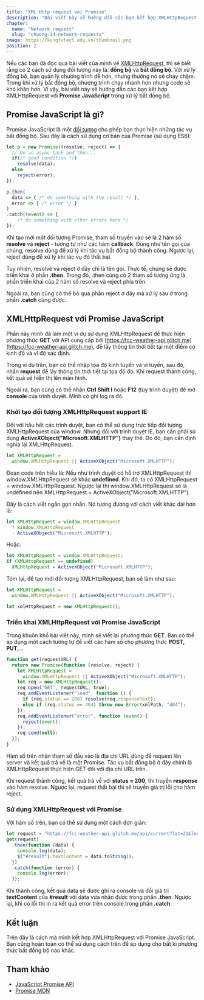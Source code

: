 ```yaml
---
title: "XML Http request với Promise"
description: "Bài viết này sẽ hướng dẫn các bạn kết hợp XMLHttpRequest với Promise JavaScript trong xử lý bất đồng bộ."
chapter:
  name: "Network request"
  slug: "chuong-14-network-requests"
image: https://kungfutech.edu.vn/thumbnail.png
position: 2
---
```


Nếu các bạn đã đọc qua bài viết của mình về [XMLHttpRequest](/bai-viet/javascript/network-requests), thì sẽ biết rằng có 2 cách sử dụng đối tượng này là: **đồng bộ** và **bất đồng bộ**. Với xử lý đồng bộ, bạn quản lý chương trình dễ hơn, nhưng thường nó sẽ chạy chậm. Trong khi xử lý bất đồng bộ, chương trình chạy nhanh hơn nhưng code sẽ khó khăn hơn. Vì vậy, bài viết này sẽ hướng dẫn các bạn kết hợp XMLHttpRequest với **Promise JavaScript** trong xử lý bất đồng bộ.

## Promise JavaScript là gì?

Promise JavaScript là một [đối tượng](/bai-viet/javascript/object-la-gi-object-trong-javascript) cho phép bạn thực hiện những tác vụ bất đồng bộ. Sau đây là cách sử dụng cơ bản của Promise (sử dụng ES6):

```js
let p = new Promise((resolve, reject) => {
  // Do an async task and then...
  if(/* good condition */)
    resolve(data);
  else
    reject(error);
});

p.then(
  data => { /* do something with the result */ },
  error => { /* error */ }
)
.catch((event) => {
    /* do something with other errors here */
});
```

Khi tạo mới một đối tượng Promise, tham số truyền vào sẽ là 2 hàm số **resolve** và **reject** - tương tự như các hàm **callback**. Đúng như tên gọi của chúng, resolve dùng để xử lý khi tác vụ bất đồng bộ thành công. Ngược lại, reject dùng để xử lý khi tác vụ đó thất bại.

Tuy nhiên, resolve và reject ở đây chỉ là tên gọi. Thực tế, chúng sẽ được triển khai ở phần **.then**. Trong đó, .then cũng có 2 tham số tương ứng là phần triển khai của 2 hàm số resolve và reject phía trên.

Ngoài ra, bạn cũng có thể bỏ qua phần reject ở đây mà xử lý sau ở trong phần **.catch** cũng được.

## XMLHttpRequest với Promise JavaScript

Phần này mình đã làm một ví dụ sử dụng XMLHttpRequest để thực hiện phương thức **GET** với API cung cấp bởi [https://fcc-weather-api.glitch.me](https://fcc-weather-api.glitch.me), để lấy thông tin thời tiết tại một điểm có kinh độ và vĩ độ xác định.

[](https://codepen.io/completejavascript/pen/vRxWdQ)

Trong ví dụ trên, bạn có thể nhập tọa độ kinh tuyến và vĩ tuyến, sau đó, nhấn **request** để lấy thông tin thời tiết tại tọa độ đó. Khi request thành công, kết quả sẽ hiển thị lên màn hình.

Ngoài ra, bạn cũng có thể nhấn **Ctrl Shift I** hoặc **F12** (tùy trình duyệt) để mở **console** của trình duyệt. Mình có ghi log ra đó.

### Khởi tạo đối tượng XMLHttpRequest support IE

Đối với hầu hết các trình duyệt, bạn có thể sử dụng trực tiếp đối tượng XMLHttpRequest của window. Nhưng đối với trình duyệt IE, bạn cần phải sử dụng **ActiveXObject("Microsoft.XMLHTTP")** thay thế. Do đó, bạn cần định nghĩa lại XMLHttpRequest.

```js
let XMLHttpRequest =
  window.XMLHttpRequest || ActiveXObject("Microsoft.XMLHTTP");
```

Đoạn code trên hiểu là: Nếu như trình duyệt có hỗ trợ XMLHttpRequest thì window.XMLHttpRequest sẽ khác **undefined**. Khi đó, ta có XMLHttpRequest = window.XMLHttpRequest. Ngược lại thì window.XMLHttpRequest sẽ là undefined nên XMLHttpRequest = ActiveXObject("Microsoft.XMLHTTP").

Đây là cách viết ngắn gọn nhấn. Nó tương đương với cách viết khác dài hơn là:

```js
let XMLHttpRequest = window.XMLHttpRequest
  ? window.XMLHttpRequest
  : ActiveXObject("Microsoft.XMLHTTP");
```

Hoặc:

```js
let XMLHttpRequest = window.XMLHttpRequest;
if (XMLHttpRequest == undefined)
  XMLHttpRequest = ActiveXObject("Microsoft.XMLHTTP");
```

Tóm lại, để tạo mới đối tượng XMLHttpRequest, bạn sẽ làm như sau:

```js
let XMLHttpRequest =
  window.XMLHttpRequest || ActiveXObject("Microsoft.XMLHTTP");

let xmlHttpRequest = new XMLHttpRequest();
```

### Triển khai XMLHttpRequest với Promise JavaScript

Trong khuôn khổ bài viết này, mình sẽ viết lại phương thức **GET**. Bạn có thể áp dụng một cách tương tự để viết các hàm số cho phương thức **POST, PUT**,...

```js
function get(requestURL) {
  return new Promise(function (resolve, reject) {
    let XMLHttpRequest =
      window.XMLHttpRequest || ActiveXObject("Microsoft.XMLHTTP");
    let req = new XMLHttpRequest();
    req.open("GET", requestURL, true);
    req.addEventListener("load", function () {
      if (req.status == 200) resolve(req.responseText);
      else if (req.status == 404) throw new Error(xmlPath, "404");
    });
    req.addEventListener("error", function (event) {
      reject(event);
    });
    req.send(null);
  });
}
```

Hàm số trên nhận tham số đầu vào là địa chỉ URL dùng để request lên server và kết quả trả về là một Promise. Tác vụ bất đồng bộ ở đây chính là XMLHttpRequest thực hiện GET đối với địa chỉ URL trên.

Khi request thành công, kết quả trả về với **status = 200**, thì truyền **response** vào hàm resolve. Ngược lại, request thất bại thì sẽ truyền giá trị lỗi cho hàm reject.

### Sử dụng XMLHttpRequest với Promise

Với hàm số trên, bạn có thể sử dụng một cách đơn giản:

```js
let request = "https://fcc-weather-api.glitch.me/api/current?lat=21&lon=105";
get(request)
  .then(function (data) {
    console.log(data);
    $("#result").textContent = data.toString();
  })
  .catch(function (error) {
    console.log(error);
  });
```

Khi thành công, kết quả data sẽ được ghi ra console và đổi giá trị **textContent** của **#result** với data vừa nhận được trong phần **.then**. Ngược lại, khi có lỗi thì in ra kết quả error trên console trong phần **.catch**.

## Kết luận

Trên đây là cách mà mình kết hợp XMLHttpRequest với Promise JavaScript. Bạn cũng hoàn toàn có thể sử dụng cách trên để áp dụng cho bất kì phương thức bất đồng bộ nào khác.

## Tham khảo

- [JavaScript Promise API](https://davidwalsh.name/promises)
- [Promise MDN](https://developer.mozilla.org/en-US/docs/Web/JavaScript/Reference/Global_Objects/Promise)

